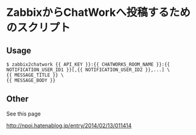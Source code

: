 ZabbixからChatWorkへ投稿するためのスクリプト
============================================

Usage
-------

```
$ zabbix2chatwork {{ API_KEY }}:{{ CHATWORKS_ROOM_NAME }}:{{ NOTIFICATION_USER_ID1 }}[,{{ NOTIFICATION_USER_ID2 }},...] \
{{ MESSAGE_TITLE }} \
{{ MESSAGE_BODY }}
```

Other
-------

See this page 

http://npoi.hatenablog.jp/entry/2014/02/13/011414
